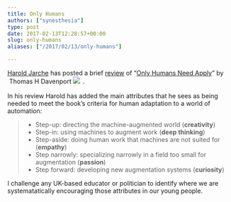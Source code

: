 ```yaml
---
title: Only Humans
authors: ["synesthesia"]
type: post
date: 2017-02-13T12:28:57+00:00
slug: only-humans 
aliases: ["/2017/02/13/only-humans"]

---
```

[Harold Jarche][1] has posted a brief [review][2] of &#8220;[Only Humans Need Apply][3]&#8221; by  Thomas H Davenport <a href="https://www.amazon.co.uk/Only-Humans-Need-Apply-Machines/dp/0062438611/ref=as_li_ss_il?_encoding=UTF8&ie=UTF8&message=&ref_=nav_custrec_signin&riskType=expiredCard&successUpdatingPreference=1&updatePaymentsPortalPreferenceSuccess=true&linkCode=li2&tag=synesthesia-21&linkId=a0ae4d6f6b9e1660e10428c2426557e5" target="_blank"><img class="alignleft" src="//ws-eu.amazon-adsystem.com/widgets/q?_encoding=UTF8&ASIN=0062438611&Format=_SL160_&ID=AsinImage&MarketPlace=GB&ServiceVersion=20070822&WS=1&tag=synesthesia-21" border="0" /></a><img style="border: none !important; margin: 5px 5px 5px 0px !important;" src="https://ir-uk.amazon-adsystem.com/e/ir?t=fivegocrazyinmid&l=li2&o=2&a=0062438611" alt="" width="1" height="1" border="0" />.

In his review Harold has added the main attributes that he sees as being needed to meet the book&#8217;s criteria for human adaptation to a world of automation:

<blockquote cite="https://jarche.com/2017/02/only-humans-need-apply-review/">
  <ul>
    <li>
      Step-up: directing the machine-augmented world (<strong>creativity</strong>)
    </li>
    <li>
      Step-in: using machines to augment work (<strong>deep thinking</strong>)
    </li>
    <li>
      Step-aside: doing human work that machines are not suited for (<strong>empathy</strong>)
    </li>
    <li>
      Step narrowly: specializing narrowly in a field too small for augmentation (<strong>passion</strong>)
    </li>
    <li>
      Step forward: developing new augmentation systems (<strong>curiosity</strong>)
    </li>
  </ul>
</blockquote>

I challenge any UK-based educator or politician to identify where we are systematatically encouraging those attributes in our young people.

&nbsp;

 [1]: https://jarche.com/
 [2]: https://jarche.com/2017/02/only-humans-need-apply-review/
 [3]: https://amzn.to/2lGcjk8
